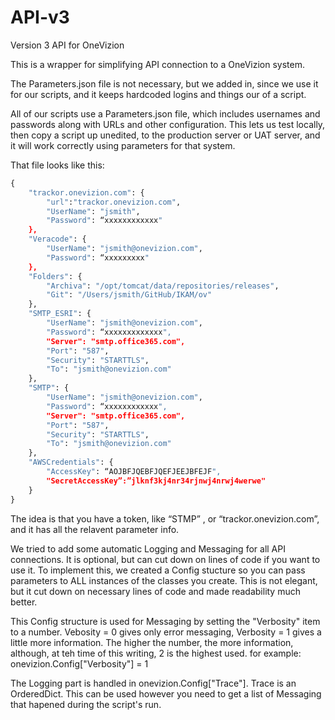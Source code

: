 # API-v3
Version 3 API for OneVizion

This is a wrapper for simplifying API connection to a OneVizion system.


The Parameters.json file is not necessary, but we added in, since we use it for our scripts, and it keeps hardcoded logins and things our of a script.

All of our scripts use a Parameters.json file, which includes usernames and passwords along with URLs and other configuration.  This lets us test locally, then copy a script up unedited, to the production server or UAT server, and it will work correctly using parameters for that system.

That file looks like this:
```python
{
	"trackor.onevizion.com": {
		"url":"trackor.onevizion.com",
		"UserName": "jsmith",
		"Password": “xxxxxxxxxxxx"
	},
	"Veracode": {
		"UserName": "jsmith@onevizion.com",
		"Password": “xxxxxxxxx"
	},
	"Folders": {
		"Archiva": "/opt/tomcat/data/repositories/releases",
		"Git": "/Users/jsmith/GitHub/IKAM/ov"
	},
	"SMTP_ESRI": {
		"UserName": "jsmith@onevizion.com",
		"Password": “xxxxxxxxxxxxx",
		"Server": "smtp.office365.com",
		"Port": "587",
		"Security": "STARTTLS",
		"To": "jsmith@onevizion.com"
	},
	"SMTP": {
		"UserName": "jsmith@onevizion.com",
		"Password": “xxxxxxxxxxxx",
		"Server": "smtp.office365.com",
		"Port": "587",
		"Security": "STARTTLS",
		"To": "jsmith@onevizion.com"
	},
	"AWSCredentials": {
		"AccessKey": “AOJBFJQEBFJQEFJEEJBFEJF",
		"SecretAccessKey”:”jlknf3kj4nr34rjnwj4nrwj4werwe"
	}
}
```
The idea is that you have a token, like “STMP” , or “trackor.onevizion.com”, and it has all the relavent  parameter info.


We tried to add some automatic Logging and Messaging for all API connections.  It is optional, but can cut down on lines of code if you want to use it.
To implement this, we created a Config stucture so you can pass parameters to ALL instances of the classes you create.  This is not elegant, but it cut down on necessary lines of code and made readability much better.

This Config structure is used for Messaging by setting the "Verbosity" item to a number. Vebosity = 0 gives only error messaging, Verbosity = 1 gives a little more information.  The higher the number, the more information, although, at teh time of this writing, 2 is the highest used.
for example:
onevizion.Config["Verbosity"] = 1

The Logging part is handled in onevizion.Config["Trace"].  Trace is an OrderedDict.  This can be used however you need to get a list of Messaging that hapened during the script's run.
